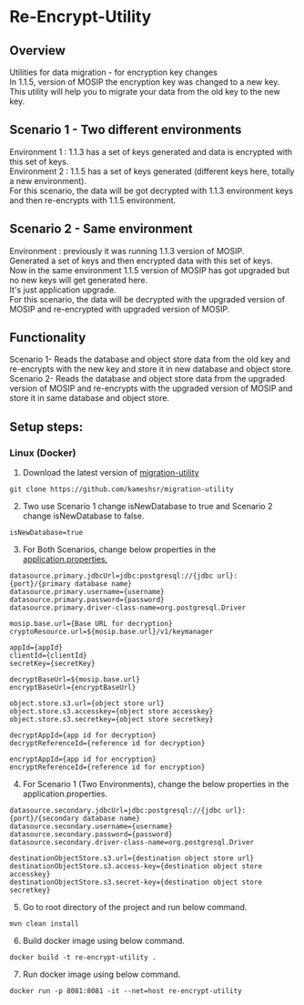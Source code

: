 # Re-Encrypt-Utility

## Overview
Utilities for data migration - for encryption key changes <br />
In 1.1.5, version of MOSIP the encryption key was changed to a new key. <br />
This utility will help you to migrate your data from the old key to the new key.

## Scenario 1 - Two different environments 

Environment 1 :  1.1.3 has a set of keys generated and data is encrypted with this set of keys. <br />
Environment 2 :  1.1.5 has a set of keys generated (different keys here, totally a new environment). <br />
For this scenario, the data will be got decrypted with 1.1.3 environment keys and then re-encrypts with 1.1.5 environment. <br />

## Scenario 2 - Same environment 

Environment : previously it was running 1.1.3 version of MOSIP. <br />
Generated a set of keys and then encrypted data with this set of keys. <br />
Now in the same environment 1.1.5 version of MOSIP has got upgraded but no new keys will get generated here. <br />
It's just application upgrade. <br />
For this scenario, the data will be decrypted with the upgraded version of MOSIP and re-encrypted with upgraded version of MOSIP. <br />

## Functionality 
Scenario 1- Reads the database and object store data from the old key and re-encrypts with the new key and store it in new database and object store.<br />
Scenario 2- Reads the database and object store data from the upgraded version of MOSIP and re-encrypts with the upgraded version of MOSIP and store it in same database and object store. <br />

## Setup steps:

### Linux (Docker) 

1. Download the latest version of [migration-utility](https://github.com/kameshsr/migration-utility)

```
git clone https://github.com/kameshsr/migration-utility
```

2. Two use Scenario 1 change isNewDatabase to true and Scenario 2 change isNewDatabase to false.
```
isNewDatabase=true
```

3. For Both Scenarios, change below properties in the [application.properties.](https://github.com/kameshsr/re-encrypt-utility/blob/master/src/main/resources/application.properties)

```
datasource.primary.jdbcUrl=jdbc:postgresql://{jdbc url}:{port}/{primary database name}
datasource.primary.username={username}
datasource.primary.password={password}
datasource.primary.driver-class-name=org.postgresql.Driver

mosip.base.url={Base URL for decryption}
cryptoResource.url=${mosip.base.url}/v1/keymanager

appId={appId}
clientId={clientId}
secretKey={secretKey}

decryptBaseUrl=${mosip.base.url}
encryptBaseUrl={encryptBaseUrl}

object.store.s3.url={object store url}
object.store.s3.accesskey={object store accesskey}
object.store.s3.secretkey={object store secretkey}

decryptAppId={app id for decryption}
decryptReferenceId={reference id for decryption}

encryptAppId={app id for encryption}
encryptReferenceId={reference id for encryption}

```

4. For Scenario 1 (Two Environments), change the below properties in the application.properties.
```
datasource.secondary.jdbcUrl=jdbc:postgresql://{jdbc url}:{port}/{secondary database name}
datasource.secondary.username={username}
datasource.secondary.password={password}
datasource.secondary.driver-class-name=org.postgresql.Driver

destinationObjectStore.s3.url={destination object store url}
destinationObjectStore.s3.access-key={destination object store accesskey}
destinationObjectStore.s3.secret-key={destination object store secretkey}
```

5. Go to root directory of the project and run below command.
```
mvn clean install
```

6. Build docker image using below command.
```
docker build -t re-encrypt-utility .
```

7. Run docker image using below command.
```
docker run -p 8081:8081 -it --net=host re-encrypt-utility
```